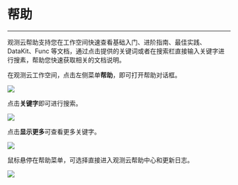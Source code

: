 # 帮助
---

观测云帮助支持您在工作空间快速查看基础入门、进阶指南、最佳实践、DataKit、Func 等文档，通过点击提供的关键词或者在搜索栏直接输入关键字进行搜素，帮助您快速获取相关的文档说明。

在观测云工作空间，点击左侧菜单**帮助**，即可打开帮助对话框。

![](img/15_help_01.png)

点击**关键字**即可进行搜索。

![](img/15_help_02.png)

点击**显示更多**可查看更多关键字。

![](img/15_help_03.png)

鼠标悬停在帮助菜单，可选择直接进入观测云帮助中心和更新日志。

![](img/15_help_04.png)



